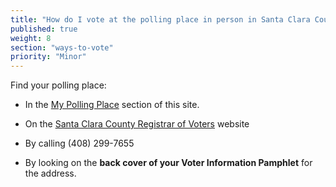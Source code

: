 ```yaml
---
title: "How do I vote at the polling place in person in Santa Clara County?"
published: true
weight: 8
section: "ways-to-vote"
priority: "Minor"
---
```


Find your polling place:  

- In the [My Polling Place](#section-my-polling-place) section of this site.  

- On the [Santa Clara County Registrar of Voters](https://eservices.sccgov.org/rov/?tab=) website  

- By calling (408) 299-7655  

- By looking on the **back cover of your Voter Information Pamphlet** for the address.  
